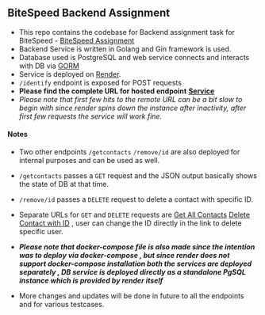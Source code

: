 ## BiteSpeed Backend Assignment

* This repo contains the codebase for Backend assignment task for BiteSpeed - [BiteSpeed Assignment](https://bitespeed.notion.site/Bitespeed-Backend-Task-Identity-Reconciliation-53392ab01fe149fab989422300423199)<br>
* Backend Service is written in Golang and Gin framework is used.
* Database used is PostgreSQL and web service connects and interacts with DB via [GORM](https://gorm.io/)
* Service is deployed on [Render](https://render.com/).
* `/identify` endpoint is exposed for POST requests
* **Please find the complete URL for hosted endpoint**  **[Service](https://bitespeed-backend-assignment-api.onrender.com/identify)**
*   *Please note that first few hits to the remote URL can be a bit slow to begin with since render spins down the instance after inactivity, after first few requests the service will work fine.*

#### Notes
* Two other endpoints `/getcontacts` `/remove/id` are also deployed for internal purposes and can be used as well.
* `/getcontacts` passes a `GET` request and the JSON output basically shows the state of DB at that time.
* `/remove/id` passes a `DELETE` request to delete a contact with specific ID.
* Separate URLs for `GET` and `DELETE` requests are [Get All Contacts](https://bitespeed-backend-assignment-api.onrender.com/getcontacts) [Delete Contact with ID](https://bitespeed-backend-assignment-api.onrender.com/remove/4) , user can change the ID directly in the link to delete specific user.
* ***Please note that docker-compose file is also made since the intention was to deploy via docker-compose  , but since render does not support docker-compose installation both the services are deployed separately , DB service is deployed directly as a standalone PgSQL instance which is provided by render itself***

* More changes and updates will be done in future to all the endpoints and for various testcases.
